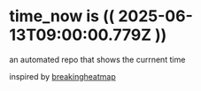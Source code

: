 # time_now is (( 2025-06-13T09:00:00.779Z ))

an automated repo that shows the currnent time

inspired by [breakingheatmap](https://github.com/breakingheatmap/breakingheatmap)